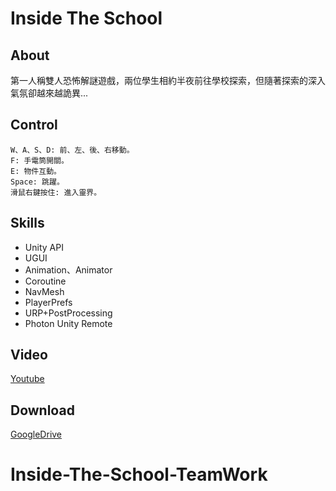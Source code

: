 # Inside The School  
## About
第一人稱雙人恐怖解謎遊戲，兩位學生相約半夜前往學校探索，但隨著探索的深入氣氛卻越來越詭異...  
## Control    
```  
W、A、S、D: 前、左、後、右移動。  
F: 手電筒開關。  
E: 物件互動。  
Space: 跳躍。  
滑鼠右鍵按住: 進入靈界。
```  
## Skills  
- Unity API
- UGUI
- Animation、Animator
- Coroutine
- NavMesh
- PlayerPrefs
- URP+PostProcessing
- Photon Unity Remote  
## Video  
[Youtube](https://youtu.be/5y0IVB4NLoI)  
## Download  
[GoogleDrive](https://drive.google.com/file/d/1byOJcoQAHetVd0I6erq8U1m-PvSsxpLN/view)
# Inside-The-School-TeamWork

